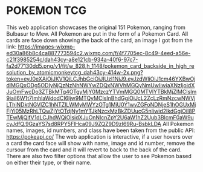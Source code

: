 # POKEMON TCG
This web application showcases the original 151 Pokemon, ranging from Bulbasur to Mew.
All Pokemon are put in the form of a Pokemon Card. All cards are face down showing the back of the card, an image I got from the link: 
https://images-wixmp-ed30a86b8c4ca887773594c2.wixmp.com/f/4f7705ec-8c49-4eed-a56e-c21f3985254c/dah43cy-a8e121cb-934a-40f6-97c7-fa2d77130dd5.png/v1/fit/w_828,h_1148/pokemon_card_backside_in_high_resolution_by_atomicmonkeytcg_dah43cy-414w-2x.png?token=eyJ0eXAiOiJKV1QiLCJhbGciOiJIUzI1NiJ9.eyJzdWIiOiJ1cm46YXBwOjdlMGQxODg5ODIyNjQzNzNhNWYwZDQxNWVhMGQyNmUwIiwiaXNzIjoidXJuOmFwcDo3ZTBkMTg4OTgyMjY0MzczYTVmMGQ0MTVlYTBkMjZlMCIsIm9iaiI6W1t7ImhlaWdodCI6Ijw9MTQyMCIsInBhdGgiOiJcL2ZcLzRmNzcwNWVjLThjNDktNGVlZC1hNTZlLWMyMWYzOTg1MjU0Y1wvZGFoNDNjeS1hOGUxMjFjYi05MzRhLTQwZjYtOTdjNy1mYTJkNzcxMzBkZDUucG5nIiwid2lkdGgiOiI8PTEwMjQifV1dLCJhdWQiOlsidXJuOnNlcnZpY2U6aW1hZ2Uub3BlcmF0aW9ucyJdfQ.9GzaYS7sd8RPY5FlHca09J9ZQZ9D9zI69Ru-BsbkLDA
All Pokemon names, images, id numbers, and class have been taken from the public API:
https://pokeapi.co/
The web application is interactive, if a user hovers over a card the card face will show with name, image and id number, remove the cursour from the card and it will revert to back to the back of the card.
There are also two filter options that allow the user to see Pokemon based on either their type, or their name. 